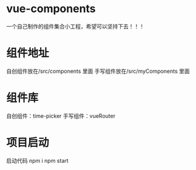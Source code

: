 # vue-components
一个自己制作的组件集合小工程，希望可以坚持下去！！！
# 组件地址
自创组件放在/src/components 里面
手写组件放在/src/myComponents 里面
# 组件库
自创组件：time-picker
手写组件：vueRouter
# 项目启动
启动代码
npm i
npm start  





